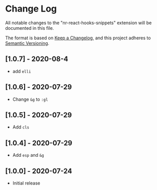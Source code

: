 # Change Log

All notable changes to the "nr-react-hooks-snippets" extension will be documented in this file.

The format is based on [Keep a Changelog](https://keepachangelog.com/en/1.0.0/),
and this project adheres to [Semantic Versioning](https://semver.org/spec/v2.0.0.html).
## [1.0.7] -  2020-08-4

- add `elli`

## [1.0.6] -  2020-07-29

- Change `&g` to `:gl`

## [1.0.5] -  2020-07-29

- Add `cls`

## [1.0.4] -  2020-07-29

- Add `esp` and `&g`

## [1.0.0] -  2020-07-24

- Initial release
